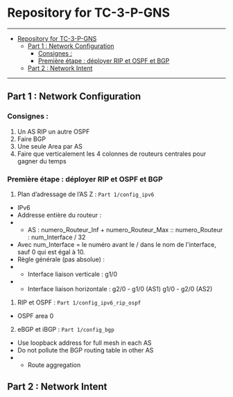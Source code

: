# Repository for TC-3-P-GNS
---
- [Repository for TC-3-P-GNS](#repository-for-tc-3-p-gns)
  - [Part 1 : Network Configuration](#part-1--network-configuration)
    - [Consignes :](#consignes-)
    - [Première étape : déployer RIP et OSPF et BGP](#première-étape-déployer-rip-et-ospf-et-bgp)
  - [Part 2 : Network Intent](#part-2--network-intent)
---
## Part 1 : Network Configuration
### Consignes :
1. Un AS RIP un autre OSPF
2. Faire BGP
3. Une seule Area par AS
4. Faire que verticalement les 4 colonnes de routeurs centrales pour gagner du temps
### Première étape : déployer RIP et OSPF et BGP
1. Plan d’adressage de l’AS Z : `Part 1/config_ipv6` 
* IPv6
* Addresse entière du routeur : 
* * AS : numero_Routeur_Inf + numero_Routeur_Max :: numero_Routeur : num_Interface / 32
* Avec num_Interface = le numéro avant le / dans le nom de l'interface, sauf 0 qui est égal à 10.
* Règle générale (pas absolue) :
* * Interface liaison verticale : g1/0
* * Interface liaison horizontale : g2/0 - g1/0 (AS1) g1/0 - g2/0 (AS2) 
1. RIP et OSPF : `Part 1/config_ipv6_rip_ospf`
* OSPF area 0
2. eBGP et iBGP : `Part 1/config_bgp`
* Use loopback address for full mesh in each AS
* Do not pollute the BGP routing table in other AS
* * Route aggregation 
## Part 2 : Network Intent
